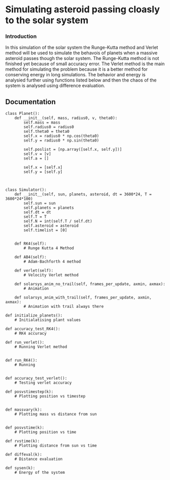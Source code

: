 # Simulating asteroid passing cloasly to the solar system
### Introduction
In this simulation of the solar system the Runge-Kutta method and Verlet method will be used to simulate the behavois of planets when a massive asteroid passes though the solar system. The Runge-Kutta method is not finished yet because of small accuracy error. The Verlet method is the main method for simulating the problem because it is a better method for conserving energy in long simulations. The behavior and energy is analysied further using functions listed below and then the chaos of the system is analysed using difference evaluation.

## Documentation

    class Planet():
        def __init__(self, mass, radius0, v, theta0):
            self.mass = mass
            self.radius0 = radius0
            self.theta0 = theta0
            self.x = radius0 * np.cos(theta0)
            self.y = radius0 * np.sin(theta0)
            
            self.poslist = [np.array([self.x, self.y])]
            self.v = [v]
            self.a = []

            self.x = [self.x]
            self.y = [self.y]



    class Simulator():
        def __init__(self, sun, planets, asteroid, dt = 3600*24, T = 3600*24*100)
            self.sun = sun
            self.planets = planets
            self.dt = dt
            self.T = T
            self.N = int(self.T / self.dt)
            self.asteroid = asteroid
            self.timelist = [0]

        
        def RK4(self):
            # Runge Kutta 4 Method

        def AB4(self):
            # Adam-Bachforth 4 method

        def verlet(self):
            # Velocity Verlet method

        def solarsys_anim_no_trail(self, frames_per_update, axmin, axmax):
            # Animation

        def solarsys_anim_with_trail(self, frames_per_update, axmin, axmax):
            # Animation with trail always there
            
    def initialize_planets():
        # Initialatising plant values

    def accuracy_test_RK4():
        # RK4 accuracy

    def run_verlet():
        # Running Verlet method


    def run_RK4():
        # Running 


    def accuracy_test_verlet():
        # Testing verlet accuracy

    def posvstimestep(k):
        # Plotting position vs timestep


    def massvary(k):
        # Plotting mass vs distance from sun


    def posvstime(k):
        # Plotting position vs time

    def rvstime(k):
        # Plotting distance from sun vs time

    def diffeval(k):
        # Distance evaluation

    def sysen(k):
        # Energy of the system